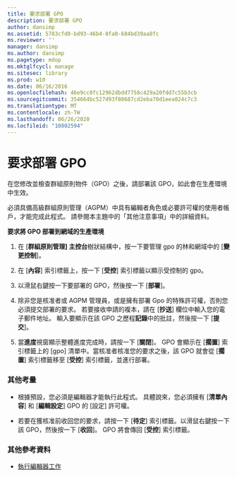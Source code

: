 ```yaml
---
title: 要求部署 GPO
description: 要求部署 GPO
author: dansimp
ms.assetid: 5783cfd0-bd93-46b4-8fa0-684bd39aa8fc
ms.reviewer: ''
manager: dansimp
ms.author: dansimp
ms.pagetype: mdop
ms.mktglfcycl: manage
ms.sitesec: library
ms.prod: w10
ms.date: 06/16/2016
ms.openlocfilehash: 46e9cc0fc12962dbdd7758c429a20fdd7c55b3cb
ms.sourcegitcommit: 354664bc527d93f80687cd2eba70d1eea024c7c3
ms.translationtype: MT
ms.contentlocale: zh-TW
ms.lasthandoff: 06/26/2020
ms.locfileid: "10802594"
---
```

# 要求部署 GPO


在您修改並檢查群組原則物件（GPO）之後，請部署該 GPO，如此會在生產環境中生效。

必須具備高級群組原則管理（AGPM）中具有編輯者角色或必要許可權的使用者帳戶，才能完成此程式。 請參閱本主題中的「其他注意事項」中的詳細資料。

**要求將 GPO 部署到網域的生產環境**

1.  在 [**群組原則管理] 主控台**樹狀結構中，按一下要管理 gpo 的林和網域中的 [**變更控制**]。

2.  在 [**內容**] 索引標籤上，按一下 [**受控**] 索引標籤以顯示受控制的 gpo。

3.  以滑鼠右鍵按一下要部署的 GPO，然後按一下 [**部署**]。

4.  除非您是核准者或 AGPM 管理員，或是擁有部署 Gpo 的特殊許可權，否則您必須提交部署的要求。 若要接收申請的複本，請在 [**抄送**] 欄位中輸入您的電子郵件地址。 輸入要顯示在該 GPO 之歷程**記錄**中的批註，然後按一下 [**提交**]。

5.  當**進度**視窗顯示整體進度完成時，請按一下 [**關閉**]。 GPO 會顯示在 [**擱置**] 索引標籤上的 [gpo] 清單中。當核准者核准您的要求之後，該 GPO 就會從 [**擱置**] 索引標籤移至 [**受控**] 索引標籤，並進行部署。

### 其他考量

-   根據預設，您必須是編輯器才能執行此程式。 具體說來，您必須擁有 [**清單內容**] 和 [**編輯設定**] GPO 的 [設定] 許可權。

-   若要在獲核准前收回您的要求，請按一下 [**待定**] 索引標籤。以滑鼠右鍵按一下該 GPO，然後按一下 [**收回**]。 GPO 將會傳回 [**受控**] 索引標籤。

### 其他參考資料

-   [執行編輯器工作](performing-editor-tasks-agpm40.md)

 

 





